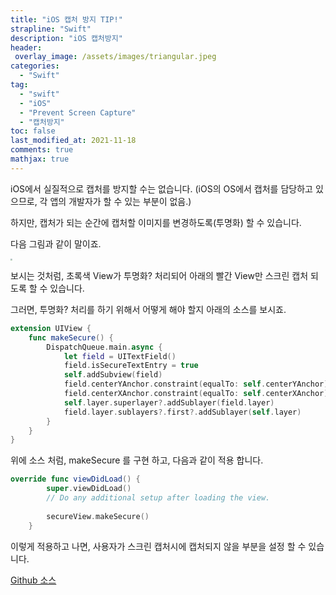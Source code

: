 ```yaml
---
title: "iOS 캡처 방지 TIP!"
strapline: "Swift"
description: "iOS 캡처방지"
header:
 overlay_image: /assets/images/triangular.jpeg
categories:
  - "Swift"
tag:
  - "swift"
  - "iOS"
  - "Prevent Screen Capture"
  - "캡처방지"
toc: false
last_modified_at: 2021-11-18
comments: true
mathjax: true
---
```


iOS에서 실질적으로 캡처를 방지할 수는 없습니다. (iOS의 OS에서 캡처를 담당하고 있으므로, 각 앱의 개발자가 할 수 있는 부분이 없음.)

하지만, 캡처가 되는 순간에 캡처할 이미지를 변경하도록(투명화) 할 수 있습니다. 

다음 그림과 같이 말이죠. 

<img src="https://user-images.githubusercontent.com/1383686/142360934-a64c01a2-762d-4e35-bb2c-2e23273c3901.gif" style="zoom:20%;" />



보시는 것처럼, 초록색 View가 투명화? 처리되어 아래의 빨간 View만 스크린 캡처 되도록 할 수 있습니다.

그러면, 투명화? 처리를 하기 위해서 어떻게 해야 할지 아래의 소스를 보시죠.

```swift
extension UIView {
    func makeSecure() {
        DispatchQueue.main.async {
            let field = UITextField()
            field.isSecureTextEntry = true
            self.addSubview(field)
            field.centerYAnchor.constraint(equalTo: self.centerYAnchor).isActive = true
            field.centerXAnchor.constraint(equalTo: self.centerXAnchor).isActive = true
            self.layer.superlayer?.addSublayer(field.layer)
            field.layer.sublayers?.first?.addSublayer(self.layer)
        }
    }
}
```

위에 소스 처럼, makeSecure 를 구현 하고,  다음과 같이 적용 합니다. 

```swift
override func viewDidLoad() {
        super.viewDidLoad()
        // Do any additional setup after loading the view.
        
        secureView.makeSecure()
    }
```



이렇게 적용하고 나면, 사용자가 스크린 캡처시에 캡처되지 않을 부분을 설정 할 수 있습니다. 

[Github 소스](https://github.com/joonHyoung/preventScreenCapture)




<script async src="https://pagead2.googlesyndication.com/pagead/js/adsbygoogle.js?client=ca-pub-1809380969362850"
     crossorigin="anonymous"></script>